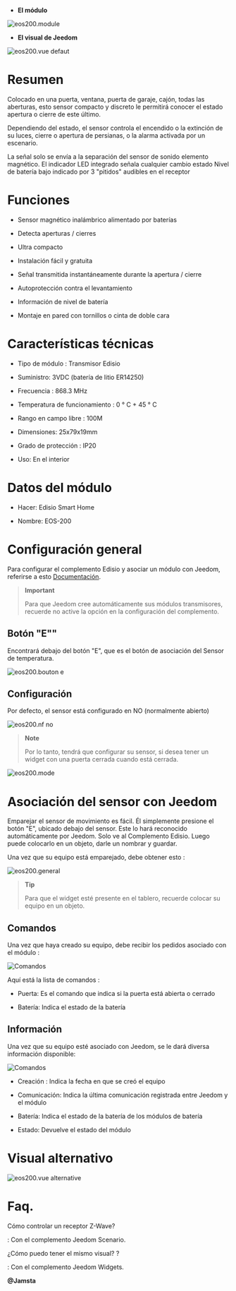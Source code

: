 -   **El módulo**

![eos200.module](images/eos200/eos200.module.jpg)

-   **El visual de Jeedom**

![eos200.vue defaut](images/eos200/eos200.vue-defaut.jpg)

Resumen 
======

Colocado en una puerta, ventana, puerta de garaje, cajón, todas las aberturas, esto
sensor compacto y discreto le permitirá conocer el estado
apertura o cierre de este último.

Dependiendo del estado, el sensor controla el encendido o la extinción de su
luces, cierre o apertura de persianas, o la
alarma activada por un escenario.

La señal solo se envía a la separación del sensor de sonido
elemento magnético. El indicador LED integrado señala cualquier cambio
estado Nivel de batería bajo indicado por 3 "pitidos" audibles en el
receptor

Funciones
=========

-   Sensor magnético inalámbrico alimentado por baterías

-   Detecta aperturas / cierres

-   Ultra compacto

-   Instalación fácil y gratuita

-   Señal transmitida instantáneamente durante la apertura / cierre

-   Autoprotección contra el levantamiento

-   Información de nivel de batería

-   Montaje en pared con tornillos o cinta de doble cara

Características técnicas 
===========================

-   Tipo de módulo : Transmisor Edisio

-   Suministro: 3VDC (batería de litio ER14250)

-   Frecuencia : 868.3 MHz

-   Temperatura de funcionamiento : 0 ° C + 45 ° C

-   Rango en campo libre : 100M

-   Dimensiones: 25x79x19mm

-   Grado de protección : IP20

-   Uso: En el interior

Datos del módulo 
=================

-   Hacer: Edisio Smart Home

-   Nombre: EOS-200

Configuración general 
======================

Para configurar el complemento Edisio y asociar un módulo con Jeedom,
referirse a esto
[Documentación](https://www.jeedom.fr/doc/documentation/plugins/edisio/es_ES/edisio.html).

> **Important**
>
> Para que Jeedom cree automáticamente sus módulos transmisores, recuerde
> no active la opción en la configuración del complemento.

Botón "E"" 
----------

Encontrará debajo del botón "E", que es el botón de asociación del
Sensor de temperatura.

![eos200.bouton e](images/eos200/eos200.bouton-e.jpg)

Configuración
-------------

Por defecto, el sensor está configurado en NO (normalmente abierto)

![eos200.nf no](images/eos200/eos200.nf-no.jpg)

> **Note**
>
> Por lo tanto, tendrá que configurar su sensor, si desea tener un
> widget con una puerta cerrada cuando está cerrada.

![eos200.mode](images/eos200/eos200.mode.jpg)

Asociación del sensor con Jeedom 
===============================

Emparejar el sensor de movimiento es fácil. Él
simplemente presione el botón "E", ubicado debajo del sensor. Este lo hará
reconocido automáticamente por Jeedom. Solo ve al
Complemento Edisio. Luego puede colocarlo en un objeto, darle un
nombrar y guardar.

Una vez que su equipo está emparejado, debe obtener esto :

![eos200.general](images/eos200/eos200.general.jpg)

> **Tip**
>
> Para que el widget esté presente en el tablero, recuerde colocar
> su equipo en un objeto.

Comandos
---------

Una vez que haya creado su equipo, debe recibir los pedidos
asociado con el módulo :

![Comandos](images/eos200/eos200.commandes.jpg)

Aquí está la lista de comandos :

-   Puerta: Es el comando que indica si la puerta está abierta o
    cerrado

-   Batería: Indica el estado de la batería

Información
------------

Una vez que su equipo esté asociado con Jeedom, se le dará diversa información
disponible:

![Comandos](images/eos200/eos200.informations.jpg)

-   Creación : Indica la fecha en que se creó el equipo

-   Comunicación: Indica la última comunicación registrada entre
    Jeedom y el módulo

-   Batería: Indica el estado de la batería de los módulos de batería

-   Estado: Devuelve el estado del módulo

Visual alternativo 
=================

![eos200.vue alternative](images/eos200/eos200.vue-alternative.jpg)

Faq. 
======

Cómo controlar un receptor Z-Wave?

:   Con el complemento Jeedom Scenario.

¿Cómo puedo tener el mismo visual? ?

:   Con el complemento Jeedom Widgets.

**@Jamsta**
